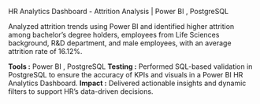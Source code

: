 HR Analytics Dashboard - Attrition Analysis | Power BI , PostgreSQL

Analyzed attrition trends using Power BI and identified higher attrition among bachelor’s degree holders, employees from Life Sciences background, R&D department, and male employees, with an average attrition rate of 16.12%.

**Tools :** Power BI , PostgreSQL 
**Testing :** Performed SQL-based validation in PostgreSQL to ensure the accuracy of KPIs and visuals in a Power BI HR Analytics Dashboard.
**Impact :** Delivered actionable insights and dynamic filters to support HR’s data-driven decisions.


